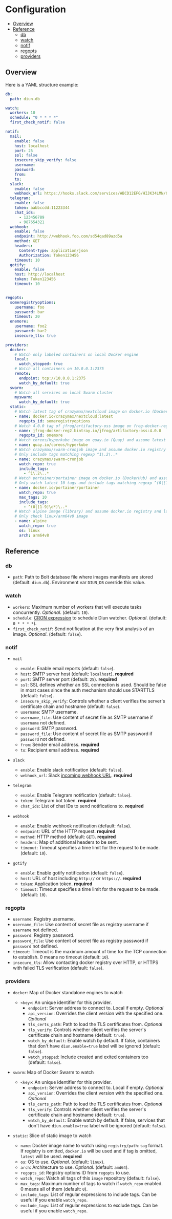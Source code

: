 # Configuration

* [Overview](#overview)
* [Reference](#reference)
  * [db](#db)
  * [watch](#watch)
  * [notif](#notif)
  * [regopts](#regopts)
  * [providers](#providers)

## Overview

Here is a YAML structure example:

```yml
db:
  path: diun.db

watch:
  workers: 10
  schedule: "0 * * * *"
  first_check_notif: false

notif:
  mail:
    enable: false
    host: localhost
    port: 25
    ssl: false
    insecure_skip_verify: false
    username:
    password:
    from:
    to:
  slack:
    enable: false
    webhook_url: https://hooks.slack.com/services/ABCD12EFG/HIJK34LMN/01234567890abcdefghij
  telegram:
    enable: false
    token: aabbccdd:11223344
    chat_ids:
      - 123456789
      - 987654321
  webhook:
    enable: false
    endpoint: http://webhook.foo.com/sd54qad89azd5a
    method: GET
    headers:
      Content-Type: application/json
      Authorization: Token123456
    timeout: 10
  gotify:
    enable: false
    host: http://localhost
    token: Token123456
    timeout: 10


regopts:
  someregistryoptions:
    username: foo
    password: bar
    timeout: 20
  onemore:
    username: foo2
    password: bar2
    insecure_tls: true

providers:
  docker:
    # Watch only labeled containers on local Docker engine
    local:
      watch_stopped: true
    # Watch all containers on 10.0.0.1:2375
    remote:
      endpoint: tcp://10.0.0.1:2375
      watch_by_default: true
  swarm:
    # Watch all services on local Swarm cluster
    myswarm:
      watch_by_default: true
  static:
    # Watch latest tag of crazymax/nextcloud image on docker.io (DockerHub) with registry ID 'someregistryoptions'.
    - name: docker.io/crazymax/nextcloud:latest
      regopts_id: someregistryoptions
    # Watch 4.0.0 tag of jfrog/artifactory-oss image on frog-docker-reg2.bintray.io (Bintray) with registry ID 'onemore'.
    - name: jfrog-docker-reg2.bintray.io/jfrog/artifactory-oss:4.0.0
      regopts_id: onemore
    # Watch coreos/hyperkube image on quay.io (Quay) and assume latest tag.
    - name: quay.io/coreos/hyperkube
    # Watch crazymax/swarm-cronjob image and assume docker.io registry and latest tag.
    # Only include tags matching regexp ^1\.2\..*
    - name: crazymax/swarm-cronjob
      watch_repo: true
      include_tags:
        - ^1\.2\..*
    # Watch portainer/portainer image on docker.io (DockerHub) and assume latest tag
    # Only watch latest 10 tags and include tags matching regexp ^(0|[1-9]\d*)\..*
    - name: docker.io/portainer/portainer
      watch_repo: true
      max_tags: 10
      include_tags:
        - ^(0|[1-9]\d*)\..*
    # Watch alpine image (library) and assume docker.io registry and latest tag.
    # Only check linux/arm64v8 image
    - name: alpine
      watch_repo: true
      os: linux
      arch: arm64v8
```

## Reference

### db

* `path`: Path to Bolt database file where images manifests are stored (default: `diun.db`). Environment var `DIUN_DB` override this value.

### watch

* `workers`: Maximum number of workers that will execute tasks concurrently. _Optional_. (default: `10`).
* `schedule`: [CRON expression](https://godoc.org/github.com/robfig/cron#hdr-CRON_Expression_Format) to schedule Diun watcher. _Optional_. (default: `0 * * * *`).
* `first_check_notif`: Send notification at the very first analysis of an image. _Optional_. (default: `false`).

### notif

* `mail`
  * `enable`: Enable email reports (default: `false`).
  * `host`: SMTP server host (default: `localhost`). **required**
  * `port`: SMTP server port (default: `25`). **required**
  * `ssl`: SSL defines whether an SSL connection is used. Should be false in most cases since the auth mechanism should use STARTTLS (default: `false`).
  * `insecure_skip_verify`: Controls whether a client verifies the server's certificate chain and hostname (default: `false`).
  * `username`: SMTP username.
  * `username_file`: Use content of secret file as SMTP username if `username` not defined.
  * `password`: SMTP password.
  * `password_file`: Use content of secret file as SMTP password if `password` not defined.
  * `from`: Sender email address. **required**
  * `to`: Recipient email address. **required**

* `slack`
  * `enable`: Enable slack notification (default: `false`).
  * `webhook_url`: Slack [incoming webhook URL](https://api.slack.com/messaging/webhooks). **required**

* `telegram`
  * `enable`: Enable Telegram notification (default: `false`).
  * `token`: Telegram bot token. **required**
  * `chat_ids`: List of chat IDs to send notifications to. **required**

* `webhook`
  * `enable`: Enable webhook notification (default: `false`).
  * `endpoint`: URL of the HTTP request. **required**
  * `method`: HTTP method (default: `GET`). **required**
  * `headers`: Map of additional headers to be sent.
  * `timeout`: Timeout specifies a time limit for the request to be made. (default: `10`).

* `gotify`
  * `enable`: Enable gotify notification (default: `false`).
  * `host`: URL of host including `http://` or `https://`. **required**
  * `token`: Application token. **required**
  * `timeout`: Timeout specifies a time limit for the request to be made. (default: `10`).

### regopts

* `username`: Registry username.
* `username_file`: Use content of secret file as registry username if `username` not defined.
* `password`: Registry password.
* `password_file`: Use content of secret file as registry password if `password` not defined.
* `timeout`: Timeout is the maximum amount of time for the TCP connection to establish. 0 means no timeout (default: `10`).
* `insecure_tls`: Allow contacting docker registry over HTTP, or HTTPS with failed TLS verification (default: `false`).

### providers

* `docker`: Map of Docker standalone engines to watch
  * `<key>`: An unique identifier for this provider.
    * `endpoint`: Server address to connect to. Local if empty. _Optional_
    * `api_version`: Overrides the client version with the specified one. _Optional_
    * `tls_certs_path`: Path to load the TLS certificates from. _Optional_
    * `tls_verify`: Controls whether client verifies the server's certificate chain and hostname (default: `true`).
    * `watch_by_default`: Enable watch by default. If false, containers that don't have `diun.enable=true` label will be ignored (default: `false`).
    * `watch_stopped`: Include created and exited containers too (default: `false`).

* `swarm`: Map of Docker Swarm to watch
  * `<key>`: An unique identifier for this provider.
    * `endpoint`: Server address to connect to. Local if empty. _Optional_
    * `api_version`: Overrides the client version with the specified one. _Optional_
    * `tls_certs_path`: Path to load the TLS certificates from. _Optional_
    * `tls_verify`: Controls whether client verifies the server's certificate chain and hostname (default: `true`).
    * `watch_by_default`: Enable watch by default. If false, services that don't have `diun.enable=true` label will be ignored (default: `false`).

* `static`: Slice of static image to watch
  * `name`: Docker image name to watch using `registry/path:tag` format. If registry is omitted, `docker.io` will be used and if tag is omitted, `latest` will be used. **required**
  * `os`: OS to use. _Optional_. (default: `linux`).
  * `arch`: Architecture to use. _Optional_. (default: `amd64`).
  * `regopts_id`: Registry options ID from `regopts` to use.
  * `watch_repo`: Watch all tags of this `image` repository (default: `false`).
  * `max_tags`: Maximum number of tags to watch if `watch_repo` enabled. 0 means all of them (default: `0`).
  * `include_tags`: List of regular expressions to include tags. Can be useful if you enable `watch_repo`.
  * `exclude_tags`: List of regular expressions to exclude tags. Can be useful if you enable `watch_repo`.
